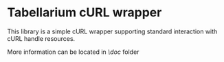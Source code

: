 Tabellarium cURL wrapper
========================

This library is a simple cURL wrapper supporting standard interaction with cURL handle resources.

More information can be located in *\doc* folder

